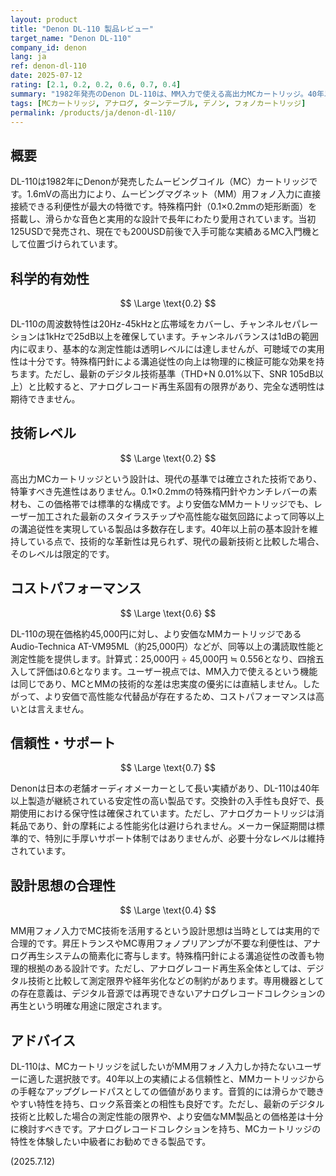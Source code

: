 ```yaml
---
layout: product
title: "Denon DL-110 製品レビュー"
target_name: "Denon DL-110"
company_id: denon
lang: ja
ref: denon-dl-110
date: 2025-07-12
rating: [2.1, 0.2, 0.2, 0.6, 0.7, 0.4]
summary: "1982年発売のDenon DL-110は、MM入力で使える高出力MCカートリッジ。40年以上前の基本設計であり、技術的優位性は限定的。より安価なMMカートリッジが存在するため、コストパフォーマンスも高いとは言えない。"
tags: [MCカートリッジ, アナログ, ターンテーブル, デノン, フォノカートリッジ]
permalink: /products/ja/denon-dl-110/
---
```

## 概要

DL-110は1982年にDenonが発売したムービングコイル（MC）カートリッジです。1.6mVの高出力により、ムービングマグネット（MM）用フォノ入力に直接接続できる利便性が最大の特徴です。特殊楕円針（0.1×0.2mmの矩形断面）を搭載し、滑らかな音色と実用的な設計で長年にわたり愛用されています。当初125USDで発売され、現在でも200USD前後で入手可能な実績あるMC入門機として位置づけられています。

## 科学的有効性

$$ \Large \text{0.2} $$

DL-110の周波数特性は20Hz-45kHzと広帯域をカバーし、チャンネルセパレーションは1kHzで25dB以上を確保しています。チャンネルバランスは1dBの範囲内に収まり、基本的な測定性能は透明レベルには達しませんが、可聴域での実用性は十分です。特殊楕円針による溝追従性の向上は物理的に検証可能な効果を持ちます。ただし、最新のデジタル技術基準（THD+N 0.01%以下、SNR 105dB以上）と比較すると、アナログレコード再生系固有の限界があり、完全な透明性は期待できません。

## 技術レベル

$$ \Large \text{0.2} $$

高出力MCカートリッジという設計は、現代の基準では確立された技術であり、特筆すべき先進性はありません。0.1×0.2mmの特殊楕円針やカンチレバーの素材も、この価格帯では標準的な構成です。より安価なMMカートリッジでも、レーザー加工された最新のスタイラスチップや高性能な磁気回路によって同等以上の溝追従性を実現している製品は多数存在します。40年以上前の基本設計を維持している点で、技術的な革新性は見られず、現代の最新技術と比較した場合、そのレベルは限定的です。

## コストパフォーマンス

$$ \Large \text{0.6} $$

DL-110の現在価格約45,000円に対し、より安価なMMカートリッジであるAudio-Technica AT-VM95ML（約25,000円）などが、同等以上の溝読取性能と測定性能を提供します。計算式：25,000円 ÷ 45,000円 ≒ 0.556となり、四捨五入して評価は0.6となります。ユーザー視点では、MM入力で使えるという機能は同じであり、MCとMMの技術的な差は忠実度の優劣には直結しません。したがって、より安価で高性能な代替品が存在するため、コストパフォーマンスは高いとは言えません。

## 信頼性・サポート

$$ \Large \text{0.7} $$

Denonは日本の老舗オーディオメーカーとして長い実績があり、DL-110は40年以上製造が継続されている安定性の高い製品です。交換針の入手性も良好で、長期使用における保守性は確保されています。ただし、アナログカートリッジは消耗品であり、針の摩耗による性能劣化は避けられません。メーカー保証期間は標準的で、特別に手厚いサポート体制ではありませんが、必要十分なレベルは維持されています。

## 設計思想の合理性

$$ \Large \text{0.4} $$

MM用フォノ入力でMC技術を活用するという設計思想は当時としては実用的で合理的です。昇圧トランスやMC専用フォノプリアンプが不要な利便性は、アナログ再生システムの簡素化に寄与します。特殊楕円針による溝追従性の改善も物理的根拠のある設計です。ただし、アナログレコード再生系全体としては、デジタル技術と比較して測定限界や経年劣化などの制約があります。専用機器としての存在意義は、デジタル音源では再現できないアナログレコードコレクションの再生という明確な用途に限定されます。

## アドバイス

DL-110は、MCカートリッジを試したいがMM用フォノ入力しか持たないユーザーに適した選択肢です。40年以上の実績による信頼性と、MMカートリッジからの手軽なアップグレードパスとしての価値があります。音質的には滑らかで聴きやすい特性を持ち、ロック系音楽との相性も良好です。ただし、最新のデジタル技術と比較した場合の測定性能の限界や、より安価なMM製品との価格差は十分に検討すべきです。アナログレコードコレクションを持ち、MCカートリッジの特性を体験したい中級者にお勧めできる製品です。

(2025.7.12)